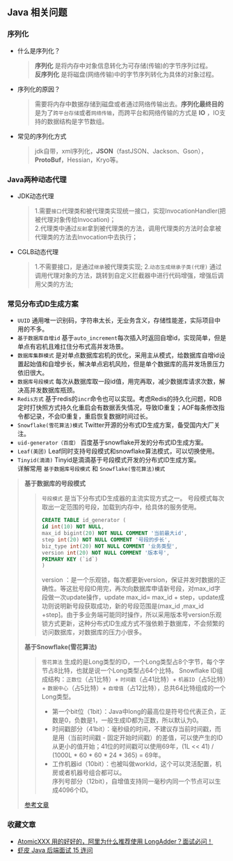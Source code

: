 ## Java 相关问题  
 ### 序列化
   * 什么是序列化？  
     > **序列化** 是将内存中对象信息转化为可存储(传输)的字节序列过程。  
     > **反序列化** 是将磁盘(网络传输)中的字节序列转化为具体的对象过程。  
   * 序列化的原因？  
     > 需要将内存中数据存储到磁盘或者通过网络传输出去。**序列化最终目的** 是为了`跨平台存储`或者`网络传输`，而跨平台和网络传输的方式是 **IO** ，IO支持的数据结构是字节数组。  
   * 常见的序列化方式  
     > jdk自带，xml序列化，**JSON**（fastJSON、Jackson、Gson），**ProtoBuf**，Hessian，Kryo等。  
 ### Java两种动态代理
   * JDK动态代理
     > 1.需要`接口`代理类和被代理类实现统一接口，实现InvocationHandler(把被代理对象传给Invocation)；  
     > 2.代理类中通过`反射`拿到被代理类的方法，调用代理类的方法时会拿被代理类的方法去Invocation中去执行；  
   * CGLB动态代理
     > 1.不需要接口，是通过`继承`被代理类实现;
     > 2.`动态生成继承子类(代理)` 通过调用代理对象的方法，跳转到自定义拦截器中进行代码增强，增强后调用父类的方法;  
 ### 常见分布式ID生成方案
   * `UUID` 通用唯一识别码，字符串太长，无业务含义，存储性能差，实际项目中用的不多。  
   * `基于数据库自增id` 基于`auto_increment`每次插入时返回自增id，实现简单，但是单点有宕机且难扛住分布式高并发场景。
   * `数据库集群模式` 是对单点数据库宕机的优化，采用主从模式，给数据库自增id设置起始值和自增步长，解决单点宕机风险，但是单个数据库的高并发场景压力依旧很大。  
   * `数据库号段模式` 每次从数据库取一段id值，用完再取，减少数据库请求次数，解决高并发数据库瓶颈。
   * `Redis方式` 基于redis的`incr`命令也可以实现。考虑Redis的持久化问题，RDB定时打快照方式持久化重启会有数据丢失情况，导致ID重复；AOF每条修改指令都记录，不会ID重复，重启恢复数据时间过长。  
   * `Snowflake(雪花算法)模式` Twitter开源的分布式ID生成方案，备受国内大厂关注。  
   * `uid-generator（百度）` 百度基于snowflake开发的分布式ID生成方案。  
   * `Leaf(美团)` Leaf同时支持号段模式和snowflake算法模式，可以切换使用。  
   * `Tinyid(滴滴)` Tinyid是滴滴基于号段模式开发的分布式ID生成方案。  
   详解常用 `基于数据库号段模式` 和 `Snowflake(雪花算法)模式`  
   > **基于数据库的号段模式**
   > > `号段模式` 是当下分布式ID生成器的主流实现方式之一。 号段模式每次取出一定范围的号段，加载到内存中，给具体的服务使用。  
   > > ```sql
   > > CREATE TABLE id_generator (
   > > id int(10) NOT NULL,
   > > max_id bigint(20) NOT NULL COMMENT '当前最大id',
   > > step int(20) NOT NULL COMMENT '号段的步长',
   > > biz_type	int(20) NOT NULL COMMENT '业务类型',
   > > version int(20) NOT NULL COMMENT '版本号',
   > > PRIMARY KEY (`id`)
   > > )
   > > ```  
   > > version ：是一个乐观锁，每次都更新version，保证并发时数据的正确性。等这批号段ID用完，再次向数据库申请新号段，对max_id字段做一次update操作，update max_id= max_id + step，update成功则说明新号段获取成功，新的号段范围是(max_id ,max_id +step]。由于多业务端可能同时操作，所以采用版本号version乐观锁方式更新，这种分布式ID生成方式不强依赖于数据库，不会频繁的访问数据库，对数据库的压力小很多。
   >  
   > **基于Snowflake(雪花算法)**  
   > > `雪花算法` 生成的是Long类型的ID，一个Long类型占8个字节，每个字节占8比特，也就是说一个Long类型占64个比特。
   > > Snowflake ID组成结构：`正数位`（占1比特）+ `时间戳`（占41比特）+ `机器ID`（占5比特）+ `数据中心`（占5比特）+ `自增值`（占12比特），总共64比特组成的一个Long类型。  
   > > * 第一个bit位（1bit）：Java中long的最高位是符号位代表正负，正数是0，负数是1，一般生成ID都为正数，所以默认为0。  
   > > * 时间戳部分（41bit）：毫秒级的时间，不建议存当前时间戳，而是用（当前时间戳 - 固定开始时间戳）的差值，可以使产生的ID从更小的值开始；41位的时间戳可以使用69年，(1L << 41) / (1000L * 60 * 60 * 24 * 365) = 69年。  
   > > * 工作机器id（10bit）：也被叫做workId，这个可以灵活配置，机房或者机器号组合都可以。  
   > > 序列号部分（12bit），自增值支持同一毫秒内同一个节点可以生成4096个ID。  
   > 
   > [参考文章](https://zhuanlan.zhihu.com/p/107939861)
### 收藏文章
* [AtomicXXX 用的好好的，阿里为什么推荐使用 LongAdder？面试必问！](https://mp.weixin.qq.com/s/ND0a6qm98QtuIWNYgF7U3A)  
* [虾皮 Java 后端面试 15 连问](https://mp.weixin.qq.com/s/6j5DEqcBF_USZbyb20SXZg)
